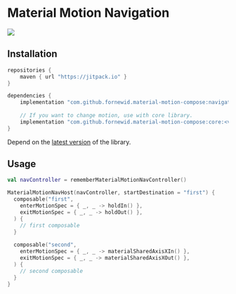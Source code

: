 # Material Motion Navigation

<a href="https://jitpack.io/#fornewid/material-motion-compose"><img src="https://jitpack.io/v/fornewid/material-motion-compose.svg"/></a>

## Installation

```gradle
repositories {
    maven { url "https://jitpack.io" }
}

dependencies {
    implementation "com.github.fornewid.material-motion-compose:navigation:<version>"
    
    // If you want to change motion, use with core library.
    implementation "com.github.fornewid.material-motion-compose:core:<version>"
}
```

Depend on the [latest version](https://github.com/fornewid/material-motion-compose/releases) of the library.

## Usage

```kotlin
val navController = rememberMaterialMotionNavController()

MaterialMotionNavHost(navController, startDestination = "first") {
  composable("first",
    enterMotionSpec = { _, _ -> holdIn() },
    exitMotionSpec = { _, _ -> holdOut() },
  ) {
    // first composable
  }
  
  composable("second",
    enterMotionSpec = { _, _ -> materialSharedAxisXIn() },
    exitMotionSpec = { _, _ -> materialSharedAxisXOut() },
  ) {
    // second composable
  }
}
```
